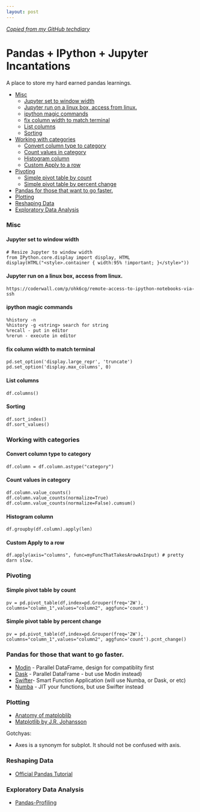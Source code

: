 ```yaml
---
layout: post
---
```


_[Copied from my GitHub techdiary](https://github.com/idvorkin/techdiary/blob/master/notes/pandas-tutorial.md)_

# Pandas + IPython + Jupyter Incantations

A place to store my hard earned pandas learnings.

<!-- prettier-ignore-start -->
<!-- vim-markdown-toc GFM -->

- [Misc](#misc)
    - [Jupyter set to window width](#jupyter-set-to-window-width)
    - [Jupyter run on a linux box, access from linux.](#jupyter-run-on-a-linux-box-access-from-linux)
    - [ipython magic commands](#ipython-magic-commands)
    - [fix column width to match terminal](#fix-column-width-to-match-terminal)
    - [List columns](#list-columns)
    - [Sorting](#sorting)
- [Working with categories](#working-with-categories)
    - [Convert column type to category](#convert-column-type-to-category)
    - [Count values in category](#count-values-in-category)
    - [Histogram column](#histogram-column)
    - [Custom Apply to a row](#custom-apply-to-a-row)
- [Pivoting](#pivoting)
    - [Simple pivot table by count](#simple-pivot-table-by-count)
    - [Simple pivot table by percent change](#simple-pivot-table-by-percent-change)
- [Pandas for those that want to go faster.](#pandas-for-those-that-want-to-go-faster)
- [Plotting](#plotting)
- [Reshaping Data](#reshaping-data)
- [Exploratory Data Analysis](#exploratory-data-analysis)

<!-- vim-markdown-toc -->
<!-- prettier-ignore-end -->

### Misc

#### Jupyter set to window width

    # Resize Jupyter to window width
    from IPython.core.display import display, HTML
    display(HTML("<style>.container { width:95% !important; }</style>"))

#### Jupyter run on a linux box, access from linux.

    https://coderwall.com/p/ohk6cg/remote-access-to-ipython-notebooks-via-ssh

#### ipython magic commands

    %history -n
    %history -g <string> search for string
    %recall - put in editor
    %rerun - execute in editor

#### fix column width to match terminal

    pd.set_option('display.large_repr', 'truncate')
    pd.set_option('display.max_columns', 0)

#### List columns

    df.columns()

#### Sorting

    df.sort_index()
    df.sort_values()

### Working with categories

#### Convert column type to category

    df.column = df.column.astype("category")

#### Count values in category

    df.column.value_counts()
    df.column.value_counts(normalize=True)
    df.column.value_counts(normalize=False).cumsum()

#### Histogram column

    df.groupby(df.column).apply(len)

#### Custom Apply to a row

    df.apply(axis="columns", func=myFuncThatTakesArowAsInput) # pretty darn slow.

### Pivoting

#### Simple pivot table by count

    pv = pd.pivot_table(df,index=pd.Grouper(freq='2W'), columns="column_1",values="column2", aggfunc='count')

#### Simple pivot table by percent change

    pv = pd.pivot_table(df,index=pd.Grouper(freq='2W'), columns="column_1",values="column2", aggfunc='count').pcnt_change()

### Pandas for those that want to go faster.

- [Modin](https://github.com/modin-project/modin) - Parallel DataFrame, design for compatiblity first
- [Dask](https://docs.dask.org/en/latest/) - Parallel DataFrame - but use Modin instead)
- [Swifter](https://github.com/jmcarpenter2/swifter)- Smart Function Application (will use Numba, or Dask, or etc)
- [Numba](http://www.google.com?btnI=1&q=Numba) - JIT your functions, but use Swifter instead

### Plotting

- [Anatomy of matploblib](https://github.com/matplotlib/AnatomyOfMatplotlib)
- [Matplotlib by J.R. Johansson](https://github.com/jrjohansson/scientific-python-lectures/blob/master/Lecture-4-Matplotlib.ipynb)

Gotchyas:

- Axes is a synonym for subplot. It should not be confused with axis.

### Reshaping Data

- [Official Pandas Tutorial](https://pandas.pydata.org/pandas-docs/stable/user_guide/reshaping.html)

### Exploratory Data Analysis

- [Pandas-Profiling](https://pandas-profiling.github.io/pandas-profiling/)
